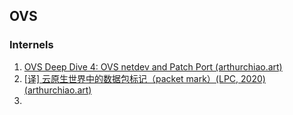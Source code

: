 ## OVS

### Internels

1. [OVS Deep Dive 4: OVS netdev and Patch Port (arthurchiao.art)](http://arthurchiao.art/blog/ovs-deep-dive-4-patch-port/)
2. [[译\] 云原生世界中的数据包标记（packet mark）(LPC, 2020) (arthurchiao.art)](http://arthurchiao.art/blog/packet-mark-in-a-cloud-native-world-zh/)
3. 